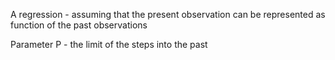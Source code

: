 A regression - assuming that the present observation can be represented as function of the past observations

Parameter P - the limit of the steps into the past